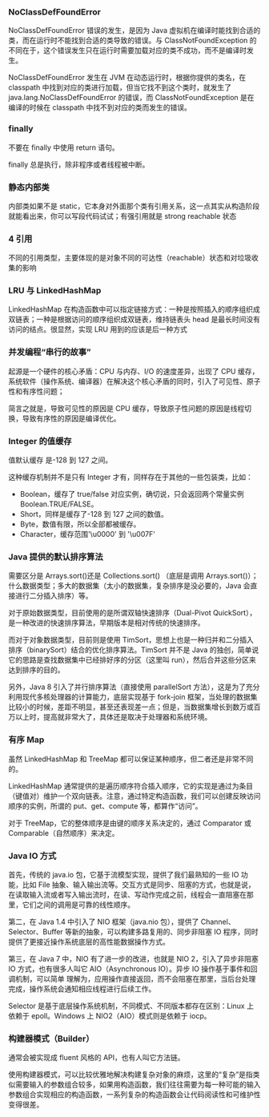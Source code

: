 ### NoClassDefFoundError

NoClassDefFoundError 错误的发生，是因为 Java 虚拟机在编译时能找到合适的类，而在运行时不能找到合适的类导致的错误。与 ClassNotFoundException 的不同在于，这个错误发生只在运行时需要加载对应的类不成功，而不是编译时发生。

NoClassDefFoundError 发生在 JVM 在动态运行时，根据你提供的类名，在 classpath 中找到对应的类进行加载，但当它找不到这个类时，就发生了 java.lang.NoClassDefFoundError 的错误，而 ClassNotFoundException 是在编译的时候在 classpath 中找不到对应的类而发生的错误。

### finally

不要在 finally 中使用 return 语句。

finally 总是执行，除非程序或者线程被中断。

### 静态内部类

内部类如果不是 static，它本身对外面那个类有引用关系，这一点其实从构造阶段就能看出来，你可以写段代码试试；有强引用就是 strong reachable 状态

### 4 引用

不同的引用类型，主要体现的是对象不同的可达性（reachable）状态和对垃圾收集的影响

### LRU 与 LinkedHashMap

LinkedHashMap 在构造函数中可以指定链接方式：一种是按照插入的顺序组织成双链表；一种是根据访问的顺序组织成双链表，维持链表头 head 是最长时间没有访问的结点。很显然，实现 LRU 用到的应该是后一种方式

### 并发编程“串行的故事”

起源是一个硬件的核心矛盾：CPU 与内存、I/O 的速度差异，出现了 CPU 缓存，系统软件（操作系统、编译器）在解决这个核心矛盾的同时，引入了可见性、原子性和有序性问题；

简言之就是，导致可见性的原因是 CPU 缓存，导致原子性问题的原因是线程切换，导致有序性的原因是编译优化。

### Integer 的值缓存

值默认缓存 是-128 到 127 之间。

这种缓存机制并不是只有 Integer 才有，同样存在于其他的一些包装类，比如：

- Boolean，缓存了 true/false 对应实例，确切说，只会返回两个常量实例 Boolean.TRUE/FALSE。
- Short，同样是缓存了-128 到 127 之间的数值。
- Byte，数值有限，所以全部都被缓存。
- Character，缓存范围'\u0000' 到 '\u007F'

### Java 提供的默认排序算法

需要区分是 Arrays.sort()还是 Collections.sort() （底层是调用 Arrays.sort()）；什么数据类型；多大的数据集（太小的数据集，复杂排序是没必要的，Java 会直接进行二分插入排序）等。

对于原始数据类型，目前使用的是所谓双轴快速排序（Dual-Pivot QuickSort），是一种改进的快速排序算法，早期版本是相对传统的快速排序。

而对于对象数据类型，目前则是使用 TimSort，思想上也是一种归并和二分插入排序（binarySort）结合的优化排序算法。TimSort 并不是 Java 的独创，简单说它的思路是查找数据集中已经排好序的分区（这里叫 run），然后合并这些分区来达到排序的目的。

另外，Java 8 引入了并行排序算法（直接使用 parallelSort 方法），这是为了充分利用现代多核处理器的计算能力，底层实现基于 fork-join 框架，当处理的数据集比较小的时候，差距不明显，甚至还表现差一点；但是，当数据集增长到数万或百万以上时，提高就非常大了，具体还是取决于处理器和系统环境。

### 有序 Map

虽然 LinkedHashMap 和 TreeMap 都可以保证某种顺序，但二者还是非常不同的。

LinkedHashMap 通常提供的是遍历顺序符合插入顺序，它的实现是通过为条目（键值对）维护一个双向链表。注意，通过特定构造函数，我们可以创建反映访问顺序的实例，所谓的 put、get、compute 等，都算作“访问”。

对于 TreeMap，它的整体顺序是由键的顺序关系决定的，通过 Comparator 或 Comparable（自然顺序）来决定。

### Java IO 方式

首先，传统的 java.io 包，它基于流模型实现，提供了我们最熟知的一些 IO 功能，比如 File 抽象、输入输出流等。交互方式是同步、阻塞的方式，也就是说，在读取输入流或者写入输出流时，在读、写动作完成之前，线程会一直阻塞在那里，它们之间的调用是可靠的线性顺序。

第二，在 Java 1.4 中引入了 NIO 框架（java.nio 包），提供了 Channel、Selector、Buffer 等新的抽象，可以构建多路复用的、同步非阻塞 IO 程序，同时提供了更接近操作系统底层的高性能数据操作方式。

第三，在 Java 7 中，NIO 有了进一步的改进，也就是 NIO 2，引入了异步非阻塞 IO 方式，也有很多人叫它 AIO（Asynchronous IO）。异步 IO 操作基于事件和回调机制，可以简单 理解为，应用操作直接返回，而不会阻塞在那里，当后台处理完成，操作系统会通知相应线程进行后续工作。

Selector 是基于底层操作系统机制，不同模式、不同版本都存在区别：Linux 上依赖于 epoll。Windows 上 NIO2（AIO）模式则是依赖于 iocp。

### 构建器模式（Builder）

通常会被实现成 fluent 风格的 API，也有人叫它方法链。

使用构建器模式，可以比较优雅地解决构建复杂对象的麻烦，这里的“复杂”是指类似需要输入的参数组合较多，如果用构造函数，我们往往需要为每一种可能的输入参数组合实现相应的构造函数，一系列复杂的构造函数会让代码阅读性和可维护性变得很差。
